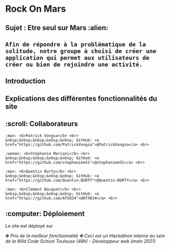 <h1> Rock On Mars </h1>
<h2> Sujet : Etre seul sur Mars :alien: <h2>
  
  <p>

    Afin de répondre à la problématique de la solitude, notre groupe à choisi de créer une application qui permet aux utilisateurs de créer ou bien de rejoindre une activité.

  </p>
  
<h2> Introduction</h2>
<h2> Explications des différentes fonctionnalités du site</h2>
<h2> :scroll: Collaborateurs</h2>

  <p>

    :man: <b>Patrick Vongsa</b> <br>
    &nbsp;&nbsp;&nbsp;&nbsp;&nbsp; GitHub: <a href="https://github.com/PatrickVongsa">@PatrickVongsa</a> <br>

    :woman: <b>Stéphanie Mariani</b> <br>
    &nbsp;&nbsp;&nbsp;&nbsp;&nbsp; GitHub: <a href="https://github.com/stephaniem31">@stephaniem31</a> <br>

    :man: <b>Quentin Burty</b> <br>
    &nbsp;&nbsp;&nbsp;&nbsp;&nbsp; GitHub: <a href="https://github.com/Quentin-BURTY">@Quentin-BURTY</a> <br>

    :man: <b>Clément Bacquet</b> <br>
    &nbsp;&nbsp;&nbsp;&nbsp;&nbsp; GitHub: <a href="https://github.com/ATX834">@ATX834</a> <br>
  </p>

<h2> :computer: Déploiement </h2>

Le site est déployé sur 

✤ <i>Prix de la meilleur fonctionnalité<i>
✤ <i>Ceci est un Hackathon interne au sein de la Wild Code School Toulouse (48h) - Développeur web (main 2021)<i>
